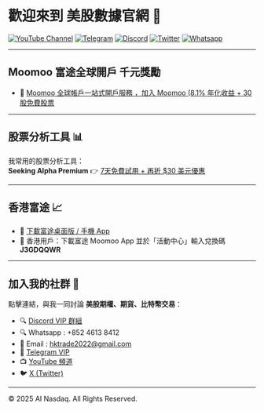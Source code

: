 # 歡迎來到 美股數據官網 🚀  

[![YouTube Channel](https://img.shields.io/badge/YouTube-頻道-red?logo=youtube&logoColor=white)](https://youtube.com/@ai_nasdaq)
[![Telegram](https://img.shields.io/badge/Telegram-VIP群組-blue?logo=telegram&logoColor=white)](https://t.me/hktrade2024)
[![Discord](https://img.shields.io/badge/Discord-VIP群組-5865F2?logo=discord&logoColor=white)](https://discord.gg/vSppgxAwYz)
[![Twitter](https://img.shields.io/badge/X(Twitter)-關注我-black?logo=x&logoColor=white)](https://x.com/hktrade2022)
[![Whatsapp](https://img.shields.io/badge/Whatsapp-聯絡我-25D366?logo=whatsapp&logoColor=white)](https://wa.me/85246138412)

---

## Moomoo 富途全球開戶 千元獎勵 

- 🎉 [Moomoo 全球帳戶一站式開戶服務 ，加入 Moomoo (8.1% 年化收益 + 30 股免費股票](https://j.moomoo.com/00yLZM)  

---

## 股票分析工具 📊  

我常用的股票分析工具：  
**Seeking Alpha Premium** 👉 [7天免費試用 + 再折 $30 美元優惠](https://link.seekingalpha.com/4H6KD28/4G6SHH/)  

---

## 香港富途  📈  

- 📲 [下載富途桌面版 / 手機 App](https://www.futunn.com/en)  
- 🔑 香港用戶：下載富途 Moomoo App 並於「活動中心」輸入兌換碼 **J3GDQQWR**  

---

## 加入我的社群 👥

點擊連結，與我一同討論 **美股期權、期貨、比特幣交易**：

- 🔍 [Discord VIP 群組](https://discord.gg/vSppgxAwYz)  
- 🔍 Whatsapp : +852 4613 8412
- 💬 Email : hktrade2022@gmail.com
- 💬 [Telegram VIP](https://t.me/hktrade2024)  
- 📺 [YouTube 頻道](https://youtube.com/@ai_nasdaq)  
- 🐦 [X (Twitter)](https://x.com/hktrade2022)

---

© 2025 AI Nasdaq. All Rights Reserved.

